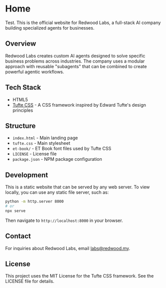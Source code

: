 # Home

Test. This is the official website for Redwood Labs, a full-stack AI company building specialized agents for businesses.

## Overview

Redwood Labs creates custom AI agents designed to solve specific business problems across industries. The company uses a modular approach with reusable "subagents" that can be combined to create powerful agentic workflows.

## Tech Stack

- HTML5
- [Tufte CSS](https://edwardtufte.github.io/tufte-css/) - A CSS framework inspired by Edward Tufte's design principles

## Structure

- `index.html` - Main landing page
- `tufte.css` - Main stylesheet
- `et-book/` - ET Book font files used by Tufte CSS
- `LICENSE` - License file
- `package.json` - NPM package configuration

## Development

This is a static website that can be served by any web server. To view locally, you can use any static file server, such as:

```bash
python -m http.server 8000
# or
npx serve
```

Then navigate to `http://localhost:8000` in your browser.

## Contact

For inquiries about Redwood Labs, email labs@redwood.my.

## License

This project uses the MIT License for the Tufte CSS framework. See the LICENSE file for details.
